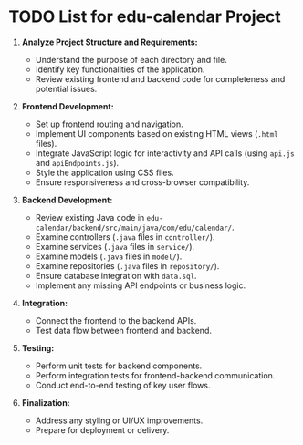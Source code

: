# TODO List for edu-calendar Project

1.  **Analyze Project Structure and Requirements:**

    - Understand the purpose of each directory and file.
    - Identify key functionalities of the application.
    - Review existing frontend and backend code for completeness and potential issues.

2.  **Frontend Development:**

    - Set up frontend routing and navigation.
    - Implement UI components based on existing HTML views (`.html` files).
    - Integrate JavaScript logic for interactivity and API calls (using `api.js` and `apiEndpoints.js`).
    - Style the application using CSS files.
    - Ensure responsiveness and cross-browser compatibility.

3.  **Backend Development:**

    - Review existing Java code in `edu-calendar/backend/src/main/java/com/edu/calendar/`.
    - Examine controllers (`.java` files in `controller/`).
    - Examine services (`.java` files in `service/`).
    - Examine models (`.java` files in `model/`).
    - Examine repositories (`.java` files in `repository/`).
    - Ensure database integration with `data.sql`.
    - Implement any missing API endpoints or business logic.

4.  **Integration:**

    - Connect the frontend to the backend APIs.
    - Test data flow between frontend and backend.

5.  **Testing:**

    - Perform unit tests for backend components.
    - Perform integration tests for frontend-backend communication.
    - Conduct end-to-end testing of key user flows.

6.  **Finalization:**
    - Address any styling or UI/UX improvements.
    - Prepare for deployment or delivery.

